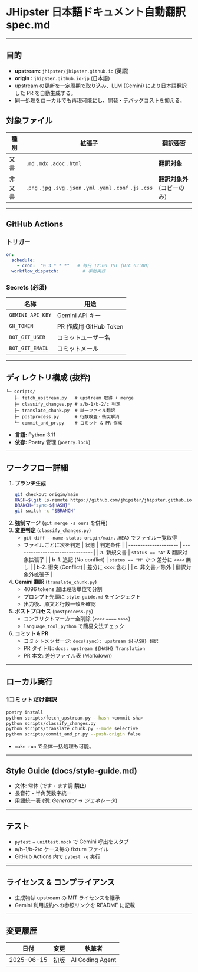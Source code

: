 # JHipster 日本語ドキュメント自動翻訳 **spec.md**

---

## 目的

- **upstream:** `jhipster/jhipster.github.io` (英語)
- **origin :** `jhipster.github.io-jp` (日本語)
- upstream の更新を一定周期で取り込み、LLM (Gemini) により日本語翻訳した PR を自動生成する。
- 同一処理をローカルでも再現可能にし、開発・デバッグコストを抑える。

## 対象ファイル

| 種別  | 拡張子                                                              | 翻訳要否              |
| --- | ---------------------------------------------------------------- | ----------------- |
| 文書  | `.md` `.mdx` `.adoc` `.html`                                     | **翻訳対象**          |
| 非文書 | `.png` `.jpg` `.svg` `.json` `.yml` `.yaml` `.conf` `.js` `.css` | **翻訳対象外** (コピーのみ) |

---

## GitHub Actions

### トリガー

```yaml
on:
  schedule:
    - cron:  "0 3 * * *"   # 毎日 12:00 JST (UTC 03:00)
  workflow_dispatch:         # 手動実行
```

### Secrets (必須)

| 名称               | 用途                  |
| ---------------- | ------------------- |
| `GEMINI_API_KEY` | Gemini API キー       |
| `GH_TOKEN`       | PR 作成用 GitHub Token |
| `BOT_GIT_USER`   | コミットユーザー名           |
| `BOT_GIT_EMAIL`  | コミットメール             |

---

## ディレクトリ構成 (抜粋)

```text
└─ scripts/
   ├─ fetch_upstream.py   # upstream 取得 + merge
   ├─ classify_changes.py # a/b-1/b-2/c 判定
   ├─ translate_chunk.py  # 単一ファイル翻訳
   ├─ postprocess.py      # 行数検査・衝突解消
   └─ commit_and_pr.py    # コミット & PR 作成
```

- **言語:** Python 3.11
- **依存:** Poetry 管理 (`poetry.lock`)

---

## ワークフロー詳細

1. **ブランチ生成**
   ```bash
   git checkout origin/main
   HASH=$(git ls-remote https://github.com/jhipster/jhipster.github.io.git refs/heads/main | cut -c1-7)
   BRANCH="sync-${HASH}"
   git switch -c "$BRANCH"
   ```
2. **強制マージ** (`git merge -s ours` を併用)
3. **変更判定** (`classify_changes.py`)
   - `git diff --name-status origin/main..HEAD` でファイル一覧取得
   - ファイルごとに次を判定
     | 状態                    | 判定条件                             |
     | --------------------- | -------------------------------- |
     | a. 新規文書               | `status == "A"` & 翻訳対象拡張子        |
     | b-1. 追記 (No conflict) | `status == "M"` かつ 差分に `<<<<` 無し |
     | b-2. 衝突 (Conflict)    | 差分に `<<<<` 含む                    |
     | c. 非文書／除外             | 翻訳対象外拡張子                         |
4. **Gemini 翻訳** (`translate_chunk.py`)
   - 4096 tokens 超は段落単位で分割
   - プロンプト先頭に `style-guide.md` をインジェクト
   - 出力後、原文と行数一致を確認
5. **ポストプロセス** (`postprocess.py`)
   - コンフリクトマーカー全削除 (`<<<<` `====` `>>>>`)
   - `language_tool_python` で簡易文法チェック
6. **コミット & PR**
   - コミットメッセージ: `docs(sync): upstream ${HASH} 翻訳`
   - PR タイトル: `docs: upstream ${HASH} Translation`
   - PR 本文: 差分ファイル表 (Markdown)

---

## ローカル実行

### 1コミットだけ翻訳

```bash
poetry install
python scripts/fetch_upstream.py --hash <commit-sha>
python scripts/classify_changes.py
python scripts/translate_chunk.py --mode selective
python scripts/commit_and_pr.py --push-origin false
```

- `make run` で全体一括処理も可能。

---

## Style Guide (docs/style-guide.md)

- 文体: 常体 (です・ます調 **禁止**)
- 長音符・半角英数字統一
- 用語統一表 (例: *Generator* → *ジェネレータ*)

---

## テスト

- `pytest` + `unittest.mock` で Gemini 呼出をスタブ
- a/b-1/b-2/c ケース毎の fixture ファイル
- GitHub Actions 内で `pytest -q` 実行

---

## ライセンス & コンプライアンス

- 生成物は upstream の MIT ライセンスを継承
- Gemini 利用規約への参照リンクを README に記載

---

## 変更履歴

| 日付         | 変更 | 執筆者             |
| ---------- | -- | --------------- |
| 2025-06-15 | 初版 | AI Coding Agent |

